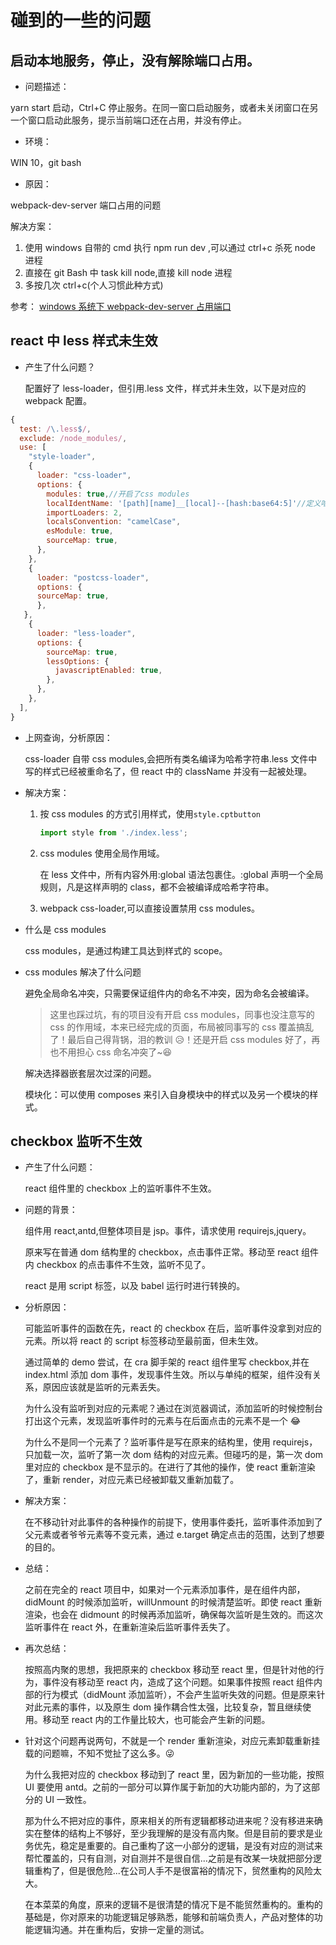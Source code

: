 # 碰到的一些的问题

## 启动本地服务，停止，没有解除端口占用。

- 问题描述：

yarn start 启动，Ctrl+C 停止服务。在同一窗口启动服务，或者未关闭窗口在另一个窗口启动此服务，提示当前端口还在占用，并没有停止。

- 环境：

WIN 10，git bash

- 原因：

webpack-dev-server 端口占用的问题

解决方案：

1. 使用 windows 自带的 cmd 执行 npm run dev ,可以通过 ctrl+c 杀死 node 进程
2. 直接在 git Bash 中 task kill node,直接 kill node 进程
3. 多按几次 ctrl+c(个人习惯此种方式)

<!-- todo: 思考：有些项目没有这个问题，构建方式有何不同？ cra 没有 eject 的的项目没有这个问题。脚手架的后端服务是怎么实现的？ -->

参考： [windows 系统下 webpack-dev-server 占用端口](https://juejin.cn/post/6844903609528745991)

## react 中 less 样式未生效

- 产生了什么问题？

  配置好了 less-loader，但引用.less 文件，样式并未生效，以下是对应的 webpack 配置。

```js
{
  test: /\.less$/,
  exclude: /node_modules/,
  use: [
    "style-loader",
    {
      loader: "css-loader",
      options: {
        modules: true,//开启了css modules
        localIdentName: '[path][name]__[local]--[hash:base64:5]'//定义哈希类名
        importLoaders: 2,
        localsConvention: "camelCase",
        esModule: true,
        sourceMap: true,
      },
    },
    {
      loader: "postcss-loader",
      options: {
      sourceMap: true,
      },
   },
    {
      loader: "less-loader",
      options: {
        sourceMap: true,
        lessOptions: {
          javascriptEnabled: true,
        },
      },
    },
  ],
}
```

- 上网查询，分析原因：

  css-loader 自带 css modules,会把所有类名编译为哈希字符串.less 文件中写的样式已经被重命名了，但 react 中的 className 并没有一起被处理。

- 解决方案：

  1. 按 css modules 的方式引用样式，使用`style.cptbutton`

     ```js
     import style from './index.less';
     ```

  2. css modules 使用全局作用域。

     在 less 文件中，所有内容外用:global 语法包裹住。:global 声明一个全局规则，凡是这样声明的 class，都不会被编译成哈希字符串。

  3. webpack css-loader,可以直接设置禁用 css modules。

- 什么是 css modules

  css modules，是通过构建工具达到样式的 scope。

- css modules 解决了什么问题

  避免全局命名冲突，只需要保证组件内的命名不冲突，因为命名会被编译。

  > 这里也踩过坑，有的项目没有开启 css modules，同事也没注意写的 css 的作用域，本来已经完成的页面，布局被同事写的 css 覆盖搞乱了！最后自己得背锅，泪的教训 😥！还是开启 css modules 好了，再也不用担心 css 命名冲突了~😆

  解决选择器嵌套层次过深的问题。

  模块化：可以使用 composes 来引入自身模块中的样式以及另一个模块的样式。

## checkbox 监听不生效

- 产生了什么问题：

  react 组件里的 checkbox 上的监听事件不生效。

- 问题的背景：

  组件用 react,antd,但整体项目是 jsp。事件，请求使用 requirejs,jquery。

  原来写在普通 dom 结构里的 checkbox，点击事件正常。移动至 react 组件内 checkbox 的点击事件不生效，监听不见了。

  react 是用 script 标签，以及 babel 运行时进行转换的。

- 分析原因：

  可能监听事件的函数在先，react 的 checkbox 在后，监听事件没拿到对应的元素。所以将 react 的 script 标签移动至最前面，但未生效。

  通过简单的 demo 尝试，在 cra 脚手架的 react 组件里写 checkbox,并在 index.html 添加 dom 事件，发现事件生效。所以与单纯的框架，组件没有关系，原因应该就是监听的元素丢失。

  为什么没有监听到对应的元素呢？通过在浏览器调试，添加监听的时候控制台打出这个元素，发现监听事件时的元素与在后面点击的元素不是一个 😂

  为什么不是同一个元素了？监听事件是写在原来的结构里，使用 requirejs，只加载一次，监听了第一次 dom 结构的对应元素。但碰巧的是，第一次 dom 里对应的 checkbox 是不显示的。在进行了其他的操作，使 react 重新渲染了，重新 render，对应元素已经被卸载又重新加载了。

- 解决方案：

  在不移动针对此事件的各种操作的前提下，使用事件委托，监听事件添加到了父元素或者爷爷元素等不变元素，通过 e.target 确定点击的范围，达到了想要的目的。

- 总结：

  之前在完全的 react 项目中，如果对一个元素添加事件，是在组件内部，didMount 的时候添加监听，willUnmount 的时候清楚监听。即使 react 重新渲染，也会在 didmount 的时候再添加监听，确保每次监听是生效的。而这次监听事件在 react 外，在重新渲染后监听事件丢失了。

- 再次总结：

  按照高内聚的思想，我把原来的 checkbox 移动至 react 里，但是针对他的行为，事件没有移动至 react 内，造成了这个问题。如果事件按照 react 组件内部的行为模式（didMount 添加监听），不会产生监听失效的问题。但是原来针对此元素的事件，以及原生 dom 操作耦合性太强，比较复杂，暂且继续使用。移动至 react 内的工作量比较大，也可能会产生新的问题。

- 针对这个问题再说两句，不就是一个 render 重新渲染，对应元素卸载重新挂载的问题嘛，不知不觉扯了这么多。😜

  为什么我把对应的 checkbox 移动到了 react 里，因为新加的一些功能，按照 UI 要使用 antd。之前的一部分可以算作属于新加的大功能内部的，为了这部分的 UI 一致性。

  那为什么不把对应的事件，原来相关的所有逻辑都移动进来呢？没有移进来确实在整体的结构上不够好，至少我理解的是没有高内聚。但是目前的要求是业务优先，稳定是重要的。自己重构了这一小部分的逻辑，是没有对应的测试来帮忙覆盖的，只有自测，对自测并不是很自信...之前是有改某一块就把部分逻辑重构了，但是很危险...在公司人手不是很富裕的情况下，贸然重构的风险太大。

  在本菜菜的角度，原来的逻辑不是很清楚的情况下是不能贸然重构的。重构的基础是，你对原来的功能逻辑足够熟悉，能够和前端负责人，产品对整体的功能逻辑沟通。并在重构后，安排一定量的测试。
